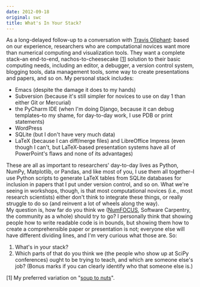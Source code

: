 ```yaml
---
date: 2012-09-18
original: swc
title: What's In Your Stack?
---
```

<p>As a long-delayed follow-up to a conversation with <a href="http://technicaldiscovery.blogspot.com">Travis Oliphant</a>: based on our experience, researchers who are computational novices want more than numerical computing and visualization tools. They want a complete stack–an end-to-end, nachos-to-cheesecake [<a href="#1">1</a>] solution to their basic computing needs, including an editor, a debugger, a version control system, blogging tools, data management tools, some way to create presentations and papers, and so on.  My personal stack includes:</p>
<ul>
<li>Emacs (despite the damage it does to my hands)</li>
<li>Subversion (because it's still simpler for novices to use on day 1 than either Git or Mercurial)</li>
<li>the PyCharm IDE (when I'm doing Django, because it can debug templates–to my shame, for day-to-day work, I use PDB or print statements)</li>
<li>WordPress</li>
<li>SQLite (but I don't have very much data)</li>
<li>LaTeX (because I can diff/merge files) and LibreOffice Impress (even though I can't, but LaTeX-based presentation systems have all of PowerPoint's flaws and none of its advantages)</li>
</ul>
<p>These are all as important to researchers' day-to-day lives as Python, NumPy, Matplotlib, or Pandas, and like most of you, I use them all together–I use Python scripts to generate LaTeX tables from SQLite databases for inclusion in papers that I put under version control, and so on.  What we're seeing in workshops, though, is that most computational novices (i.e., most research scientists) either don't think to integrate these things, or really struggle to do so (and reinvent a lot of wheels along the way).<br />
My question is, how far do you think we (<a href="http://numfocus.org/">NumFOCUS</a>, Software Carpentry, the community as a whole) should try to go?  I personally think that showing people how to write readable code is in bounds, but showing them how to create a comprehensible paper or presentation is not; everyone else will have different dividing lines, and I'm very curious what those are.  So:</p>
<ol>
<li>What's in your stack?</li>
<li>Which parts of that do you think we (the people who show up at SciPy conferences) ought to be trying to teach, and which are someone else's job?  (Bonus marks if you can clearly identify who that someone else is.)</li>
</ol>
<p>[<a name="1"></a>1] My preferred variation on "<a href="http://en.wikipedia.org/wiki/Soup_to_nuts">soup to nuts</a>".</p>
